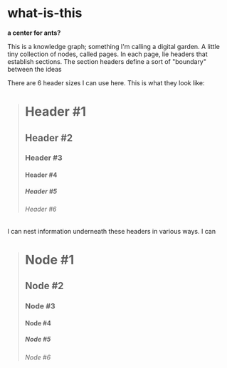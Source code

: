 # what-is-this

__a center for ants?__

This is a knowledge graph; something I'm calling a digital garden.
A little tiny collection of nodes, called pages.
In each page, lie headers that establish sections.
The section headers define a sort of "boundary" between the ideas

There are 6 header sizes I can use here.
This is what they look like:
> # Header #1
> ## Header #2
> ### Header #3
> #### Header #4
> ##### Header #5
> ###### Header #6

I can nest information underneath these headers in various ways.
I can 

> # Node #1
> ## Node #2
> ### Node #3
> #### Node #4
> ##### Node #5
> ###### Node #6